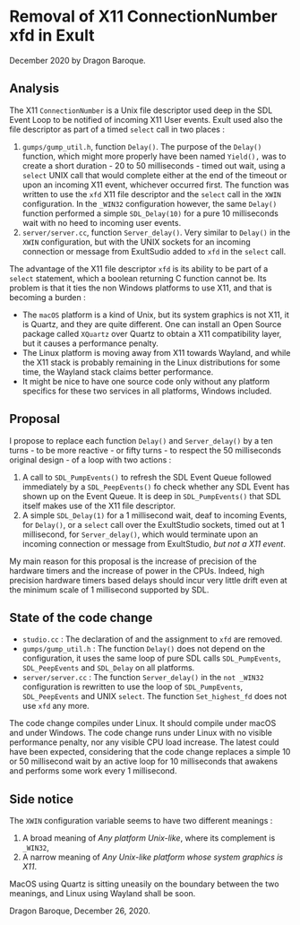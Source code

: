 # Removal of X11 ConnectionNumber xfd in Exult
December 2020 by Dragon Baroque.

## Analysis

The X11 `ConnectionNumber` is a Unix file descriptor used deep in the SDL Event Loop to be notified of incoming X11 User events.
Exult used also the file descriptor as part of a timed `select` call in two places :

1. `gumps/gump_util.h`, function `Delay()`. The purpose of the `Delay()` function, which might more properly have been named `Yield(),`
was to create a short duration - 20 to 50 milliseconds - timed out wait, using a `select` UNIX call that would complete either at the end of
the timeout or upon an incoming X11 event, whichever occurred first. The function was written to use the `xfd` X11 file descriptor
and the `select` call in the `XWIN` configuration. In the `_WIN32` configuration however, the same `Delay()` function performed
a simple `SDL_Delay(10)` for a pure 10 milliseconds wait with no heed to incoming user events.
2. `server/server.cc`, function `Server_delay()`. Very similar to `Delay()` in the `XWIN` configuration, but with the UNIX sockets
for an incoming connection or message from ExultSudio added to `xfd` in the `select` call.

The advantage of the X11 file descriptor `xfd` is its ability to be part of a `select` statement, which a boolean returning C function cannot be.
Its problem is that it ties the non Windows platforms to use X11, and that is becoming a burden :

* The `macOS` platform is a kind of Unix, but its system graphics is not X11, it is Quartz, and they are quite different.
One can install an Open Source package called `XQuartz` over Quartz to obtain a X11 compatibility layer, but it causes a performance penalty.
* The Linux platform is moving away from X11 towards Wayland, and while the X11 stack is probably remaining in the Linux distributions for some time,
the Wayland stack claims better performance.
* It might be nice to have one source code only without any platform specifics for these two services in all platforms, Windows included.

## Proposal

I propose to replace each function `Delay()` and `Server_delay()` by a ten turns - to be more reactive - or fifty turns - to respect the 50 milliseconds
original design - of a loop with two actions :

1. A call to `SDL_PumpEvents()` to refresh the SDL Event Queue followed immediately by a `SDL_PeepEvents()` fo check whether any SDL Event has shown up on
the Event Queue. It is deep in `SDL_PumpEvents()` that SDL itself makes use of the X11 file descriptor.
2. A simple `SDL_Delay(1)` for a 1 millisecond wait, deaf to incoming Events, for `Delay()`, or a `select` call over the ExultStudio sockets, timed out at
1 millisecond, for `Server_delay()`, which would terminate upon an incoming connection or message from ExultStudio, *but not a X11 event*.

My main reason for this proposal is the increase of precision of the hardware timers and the increase of power in the CPUs.
Indeed, high precision hardware timers based delays should incur very little drift even at the minimum scale of 1 millisecond supported by SDL.

## State of the code change

* `studio.cc` : The declaration of and the assignment to `xfd` are removed.
* `gumps/gump_util.h` : The function `Delay()` does not depend on the configuration, it uses the same loop of pure SDL calls `SDL_PumpEvents`, `SDL_PeepEvents`
and `SDL_Delay` on all platforms.
* `server/server.cc` : The function `Server_delay()` in the `not _WIN32` configuration is rewritten to use the loop of `SDL_PumpEvents`, `SDL_PeepEvents` and
UNIX `select`. The function `Set_highest_fd` does not use `xfd` any more.

The code change compiles under Linux. It should compile under macOS and under Windows.
The code change runs under Linux with no visible performance penalty, nor any visible CPU load increase. The latest could have been expected, considering that
the code change replaces a simple 10 or 50 millisecond wait by an active loop for 10 milliseconds that awakens and performs some work every 1 millisecond.

## Side notice

The `XWIN` configuration variable seems to have two different meanings :

1. A broad meaning of *Any platform Unix-like*, where its complement is `_WIN32`,
2. A narrow meaning of *Any Unix-like platform whose system graphics is X11*.

MacOS using Quartz is sitting uneasily on the boundary between the two meanings, and Linux using Wayland shall be soon.

Dragon Baroque, December 26, 2020.
